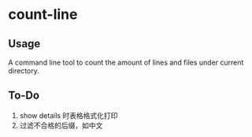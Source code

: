 # count-line

## Usage
A command line tool to count the amount of lines and files under current directory.

## To-Do
1. show details 时表格格式化打印
2. 过滤不合格的后缀，如中文